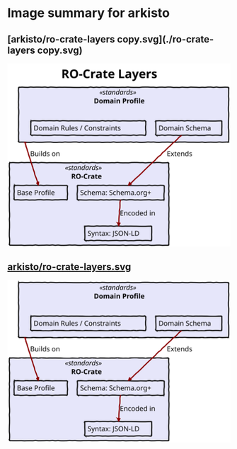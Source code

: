 # Image summary for arkisto

## [arkisto/ro-crate-layers copy.svg](./ro-crate-layers copy.svg)



<img src="ro-crate-layers copy.svg">

## [arkisto/ro-crate-layers.svg](./ro-crate-layers.svg)



<img src="ro-crate-layers.svg">

